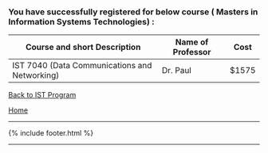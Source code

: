 ### You have successfully registered for below course ( Masters in  Information Systems Technologies) :


|Course and short Description| Name of Professor |Cost | 
|---| --- | --- |
|IST 7040 (Data Communications and Networking) | Dr. Paul | $1575|

<a href="https://tuojeanbaptiste.github.io/TeamC/msist.html" style="right;">Back to IST Program</a>

[Home](https://tuojeanbaptiste.github.io/TeamC/)

---

{% include footer.html %}

---
